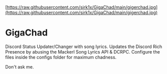 [https://raw.githubusercontent.com/sirk1x/GigaChad/main/gigerchad.jpg](https://raw.githubusercontent.com/sirk1x/GigaChad/main/gigerchad.jpg)
# GigaChad
Discord Status Updater/Changer with song lyrics.
Updates the Discord Rich Presence by abusing the Mackerl Song Lyrics API & DCRPC.
Configure the files inside the configs folder for maximum chadness.

Don't ask me.

